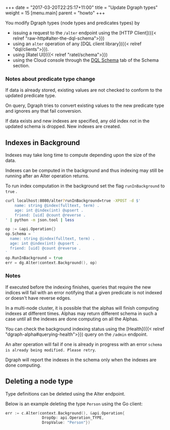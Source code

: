 +++
date = "2017-03-20T22:25:17+11:00"
title = "Update Dgraph types"
weight = 15
[menu.main]
    parent = "howto"
+++

You modify Dgraph types (node types and predicates types) by 
- issuing a request to the ``/alter`` endpoint using the [HTTP Client]({{< relref "raw-http#alter-the-dql-schema">}})
- using an ``alter`` operation of any [DQL client library]({{< relref "dql/clients">}}).
- using [Ratel UI]({{< relref "ratel/schema">}})
- using the Cloud console through the [DQL Schema](https://cloud.dgraph.io/_/schema?tab=dqlschema) tab of the Schema section.


### Notes about predicate type change

If data is already stored, existing values are not checked to conform to the updated predicate type.  

On query, Dgraph tries to convert existing values to the new predicate type and ignores any that fail conversion.

If data exists and new indexes are specified, any old index not in the updated schema is dropped. New indexes are created.




## Indexes in Background

Indexes may take long time to compute depending upon the size of the data.

Indexes can be computed in the background and thus indexing may still be running after an Alter operation returns.

To run index computation in the background set the flag `runInBackground` to `true` .

```sh
curl localhost:8080/alter?runInBackground=true -XPOST -d $'
    name: string @index(fulltext, term) .
    age: int @index(int) @upsert .
    friend: [uid] @count @reverse .
' | python -m json.tool | less
```

```go
op := &api.Operation{}
op.Schema = `
  name: string @index(fulltext, term) .
  age: int @index(int) @upsert .
  friend: [uid] @count @reverse .
`
op.RunInBackground = true
err = dg.Alter(context.Background(), op)
```

### Notes

If executed before the indexing finishes, queries that require the new indices will fail with an error
notifying that a given predicate is not indexed or doesn't have reverse edges.

In a multi-node cluster, it is possible that the alphas will finish computing indexes at different times. Alphas may return different schema in such a case until all the indexes are done computing on all the Alphas.

You can check the background indexing status using the [Health]({{< relref "dgraph-alpha#querying-health">}}) query on the `/admin` endpoint.


An alter operation will fail if one is already in progress with an error
`schema is already being modified. Please retry`.


Dgraph will report the indexes in the schema only when the indexes are done computing.  


## Deleting a node type

Type definitions can be deleted using the Alter endpoint. 

Below is an example deleting the type `Person` using the Go client:
```go
err := c.Alter(context.Background(), &api.Operation{
                DropOp: api.Operation_TYPE,
                DropValue: "Person"})
```


